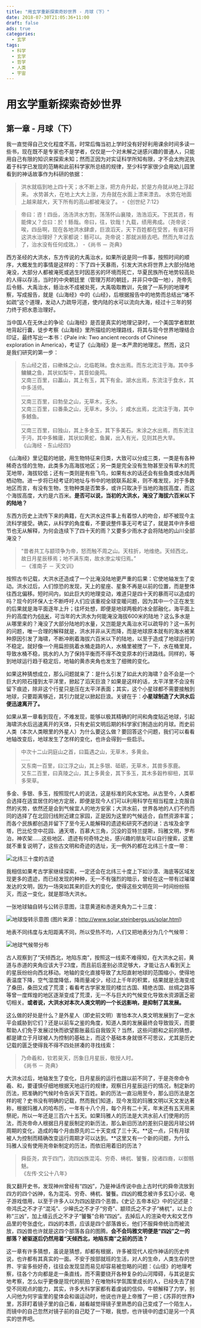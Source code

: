 ```yaml
---
title: "用玄学重新探索奇妙世界 - 月球（下）"
date: 2018-07-30T21:05:36+11:00
draft: false
ads: true
categories:
  - 玄学
tags:
  - 科学
  - 玄学
  - 哲学
  - 人类
  - 宇宙
---
```

# 用玄学重新探索奇妙世界

## 第一章 - 月球（下）

我一直觉得自己文化程度不高，时常后悔当初上学时没有好好利用课余时间多读一些书，现在既不是专家也不是学者，仅仅是一个对未解之谜感兴趣的普通人，只能用自己有限的知识来探索未知；然而正因为对实证科学所知有限，才不会太拘泥执着于科学已发现的范畴和此前科学家所总结的规律，至少科学家很少会用幼儿园里看到的神话故事作为科研的依据：

> 洪水就临到地上四十天；水不断上涨，把方舟升起，於是方舟就从地上浮起来。 水势甚大，在地上大大上涨，方舟就在水面上漂来漂去。 水势在地面上越来越大，天下所有的高山都被淹没了。 -《创世纪 7:12》  

> 帝曰：咨！四岳，汤汤洪水方割，荡荡怀山襄陵，浩浩滔天。下民其咨，有能俾乂？佥曰：於！鲧哉。帝曰，往，钦哉！九载，绩用弗成。（尧帝说：唉，四岳啊，现在各地洪水肆虐，巨浪滔天，天下百姓都在受苦，有谁可将这洪水治理好？大家都说：鲧可以。尧帝说：那就派鲧去吧。然而九年过去了，治水没有任何成效。） -《尚书 － 尧典》  

西方圣经的大洪水，东方传说的大禹治水，如果所说是同一件事，按照时间的顺序，大概发生的事情是这样的：下了四十天暴雨，引发大洪水将世界上大部分陆地淹没，大部分人都被淹死或逃生时因恶劣的环境而死亡，华夏民族所在地势较高处的人得以存活，当时的中央朝廷里（管理万邦的朝廷，并非只中国一地），尧帝先后令鲧、大禹治水，鲧治水不成被处死，大禹吸取教训，先做了一系列的地理考察，写成报告，就是《山海经》中的《山经》，后根据报告中的地势而总结出“堵不如疏”这个道理，发动人力疏导河道，使内陆的水可以流向大海，经过十三年的努力终于把水患治理好。

当中国人在无休止的争论《山海经》是否是真实的地理记录时，一个美国学者默默地背起行囊，徒步考察《山海经》里所描绘的地理路线，将其与现今世界地理结合印证，最终写出一本书：《Pale ink: Two ancient records of Chinese exploration in America》，考证了《山海经》是一本严肃的地理志。然而，这只是我们研究的第一步：

> 东山经之首，曰樕蛛之山，北临乾昧。食水出焉。而东北流注于海。其中多鳙鳙之鱼，其状如梨牛，其音如彘鸣。  
> 又南三百里，曰藟山，其上有玉，其下有金。湖水出焉，东流注于食水，其中多活师。  
> ……  
> 又南三百里，曰勃垒之山，无草木，无水。  
> 又南三百里，曰番条之山，无草木，多沙。氵咸水出焉，北流注于海，其中多鳡鱼。  
> ……  
> 又南三百里，曰独山，其上多金玉，其下多美石。末涂之水出焉，而东流注于沔，其中多鰷庸，其状如黄蛇，鱼翼，出入有光，见则其邑大旱。  
> 《山海经 - 东山经四》

《山海经》里记载的地貌，用生物特征来归类，大致可以分成三类，一类是有各种稀奇古怪的生物，此类多为高海拔地区；另一类是完全没有生物甚至没有草木的荒芜地带，海拔较低；还有一类则是有些飞鸟，如果有水的话还会有些鱼类或水陆两栖动物。进一步将已经考证的地址与书中的地貌联系起来，则不难发现，对于多数地区而言，有没有生物，生物种类是否繁多，或许只取决于当地的海拔高度，而这个海拔高度，大约是六百米。**是否可以说，当初的大洪水，淹没了海拔六百米以下的陆地？**

东西方历史上流传下来的典籍，在大洪水这件事上有着惊人的吻合，却不被现今主流科学接受。确实，从科学的角度看，不要说整件事无可考证了，就是其中许多细节也无从解释，为何会连续下了四十天的雨？又要多少雨水才会将陆地的山川全部淹没？

> “昔者共工与颛顼争为帝，怒而触不周之山。天柱折，地维绝。天倾西北，故日月星辰移焉；地不满东南，故水潦尘埃归焉。”  
> －《淮南子 － 天文训》

按照古书记载，大洪水还造成了一个比淹没陆地更严重的后果：它使地轴发生了变动。洪水过后，人们惊恐的发现，天上的星座、星象不再是以前的位置，而是整体往西北偏移。短时间内，如此巨大的地理变动，难道只是四十天的暴雨可以造成的吗？现今的环保人士不断呼吁人们应该重视全球变暖问题，因为其中一个正在发生的后果就是海平面逐年上升；往坏处想，即便是地球两极的冰全部融化，海平面上升的高度约为[68米][1]，可当年的大洪水为何能淹没海拔600米的陆地？这么多水是从哪里来的？淹没了大部分陆地的水量，又岂能是大禹治水可以疏导的？这一系列的问题，唯一合理的解释就是，洪水并非从天而降，而是地球原本就有的海水被某种原因引发了海啸，不断冲刷着海拔六百米以下的陆地，以至于造成了地球运行的不稳定。就好像一个用扁担挑着水桶走路的人，水桶里被搅了一下，水在桶里晃，导致水桶不稳，挑水的人为了保持平衡而不得不改变原本的行进路线。同样的，等到地球运行趋于稳定后，地轴的黄赤夹角也发生了细微的变化。

如果这种猜想成立，那么问题就来了：是什么引发了如此大的海啸？会不会是一个巨大的陨石撞到太平洋里，掀起了滔天巨浪？如果是这样的话，太平洋里不会没有留下痕迹，除非这个行星只是压在太平洋表面；其实，这个小星球都不需要接触到地球，只要距离够近，其引力就足以掀起巨浪。关键在于：**小星球制造了大洪水后便迅速离开了。**

如果从第一章看到现在，不难发现，能够以极其精确的时间和角度贴近地球，引起海啸洪水后迅速离开的天体，只有史前文明后期的科学家们制造出的月球。而史前人类（本次人类眼里的外星人）为什么要这么做？要回答这个问题，我们可以看看地轴改变后，地球发生了怎样的变化，也许会得到一些启示。

> 中次十二山洞庭山之首，曰篇遇之山，无草木，多黄金。  
> ……  
> 又东南一百里，曰江浮之山，其上多银、砥砺，无草木，其兽多豕鹿。  
> 又东二百里，曰真陵之山，其上多黄金，其下多玉，其木多穀柞柳杻，其草多荣草。

多金、多银、多玉，按照现代人的说法，这是标准的风水宝地。从古至今，人类都会选择在适宜居住的地方定居，即便是现今人们可以利用科学在相当程度上克服自然的劣势，依然还是会到气候宜人的地方安家；大洪水前，世界各地的人们不约而同的选择了在北回归线附近建立家园，正是因为这里的气候适合，自然资源丰富；而各个民族都创造并留下了至今无人能解释的遗迹和研究不透的谜：古埃及金字塔，巴比伦空中花园、通天塔，百慕大三角，沉没的亚特兰提斯，玛雅文明，罗布泊，神农架……这些地区、遗迹有何奇特之处，感兴趣的朋友可以自行搜索，这里就不重复说明了，这些古文明和奇迹的选址，无一例外的都在北纬三十度一带：

![北纬三十度的古迹][north-30]

我相信如果考古学家继续探索，一定还会在北纬三十度上下如沙漠、海底等区域发现更多的遗迹，而已经发现的种种，无一不有强烈的暗示，曾经在这一带有过璀璨发达的文明，因为一场突如其来的巨大的变化，使得这些文明在同一时间纷纷殒灭，而这一变化，就是那场大洪水。

一张地球轴自转与公转示意图，注意黄道和赤道夹角为二十三度：

![地球旋转示意图][solar]
(图片来源：http://www.solar.steinbergs.us/solar.html)

地表不同纬度与太阳距离不同，所以受热不均，人们又把地表分为几个气候带：

![地球气候带分布][earth]

古人观察到了“天倾西北，地陷东南”，按照这一线索不难得知，在大洪水之前，黄道与赤道的夹角应该大于23度，而且前后差别必须足够大，才能让古人看到天上的星辰纷纷向西北移动。地轴的变化直接导致了太阳直射地球的范围缩小，使得地表温度下降，空气湿度降低，降雨量减少，经过上千年的积累，结果就是沧海变成了桑田，桑田又成了荒漠；看看考古学家发现的楼兰古国、精绝古国、丝绸之路等等曾一度辉煌的地区逐渐变成了荒漠，无一不与巨大的气候变化导致水资源匮乏密切相关。**或者说，大洪水对本次人类文明的一个长远影响，是抑制了其发展。**

这么做的好处是什么？是外星人（即史前文明）害怕本次人类文明发展到了一定水平会威胁到它们？还是以前车之鉴的角度，知道人类的发展最终会导致毁灭，而要帮助人们免于发展过快而欲望膨胀最后自我毁灭？当然，这些问题和之前的猜想，都是建立于月球被人为控制的基础上，而这个基础本身就很不可思议，尤其是历史记载的匮乏使得我不得不四处拼凑的寻找线索：

> 乃命羲和，钦若昊天，历象日月星辰，敬授人时。  
> 《尚书 － 尧典》

大洪水过后，地轴发生了变化，日月星辰的运行也跟以前不同了，于是尧帝命令羲、和，要谨慎仔细地根据天地运行的规律，观察日月星辰运行的情况，制定新的历法，把准确的气候时令告诉天下百姓。新的历法一直沿用至今，那么旧历法是怎样的呢？史书没有明确的记载，然而我们知道，现今发现的玛雅文明以天文发达著称，根据玛雅人的哈布历，一年有十八个月，每个月有二十天，年末还有五天用来祭祀，所以一年还是三百六十五天。如果玛雅人的历法是大洪水前人们使用的历法，而尧帝命人根据日月星辰制定的新历法，那么新旧历法的差别只是因月球公转周期的变化，造成的每个月由原先的二十天变成了三十天。**这一点，只有月球被人为控制而精确改变运行周期才可以达到。**这里又有一个新的问题，为什么玛雅人没有使用尧帝新制定的历法，而依旧用着旧的历法？

> 舜臣尧，宾于四门，流四凶族混沌、穷奇、梼杌、饕餮，投诸四裔，以御魑魅。  
> 《左传·文公十八年》

我又翻开史书，发现神州曾经有“四凶”，乃是神话传说中由上古时代的舜帝流放到四方的四个凶神，名为混沌、穷奇、梼杌、饕餮。四凶的概念被许多玄幻小说、电子游戏借用，以至于许多人以为四凶是四个恶兽。《史记·五帝本纪》中的记述是：帝鸿氏之不才子“混沌”、少皞氏之不才子“穷奇”、颛顼氏之不才子“梼杌”，以上合称“三凶”，加上缙云氏之不才子“饕餮”合称“四凶”。去掉后人的渲染夸大和文艺作品里的夸张虚化，四凶的本质，应该是四个部落酋长，他们不服舜帝统治而被流放，四凶兽也许就是这四个部落各自的图腾。**会不会玛雅文明便是“四凶”之一的部落？被驱逐后仍然用着“天倾西北，地陷东南”之前的历法？**

这一章有许多猜想，虽说是猜想，却都有根据，许多被现代人视作神话的历史传说，也许都有其真实的一面。不安于按部就班的生活，对人的生命，人类生存的世界、宇宙多些好奇，往往会发现显而易见却容易被忽略的问题：《山径》的地理考察，往各个方向都是走一条直线，而不需要绕开各种复杂的山河障碍，与其说是实地考察，怎么似乎更像是现代的航拍？在唯物科学氛围里成长的人，已经失去了接受不同观点的能力，其实，许多大科学家都有着虔诚的信仰，牛顿解释了力学，别人问他为何宇宙里的星体会和谐运动时，他说也许是上帝推了一把；《苏菲的世界》里，苏菲盯着镜子里的自己看，越看越觉得镜子里熟悉的自己变成了一个陌生人，而镜中的自己忽然对镜子前的自己眨了一下眼，我想，也许镜中的虚幻是另一个真实的世界吧。

[1]: https://www.nationalgeographic.com/magazine/2013/09/rising-seas-ice-melt-new-shoreline-maps/
[north-30]: /assets/metaphysics/chapter-3-north-30.png "北纬三十度"
[solar]: /assets/metaphysics/chapter-3-solar.jpeg "地球旋转"
[earth]: /assets/metaphysics/chapter-3-earth.jpeg "气候带分布"